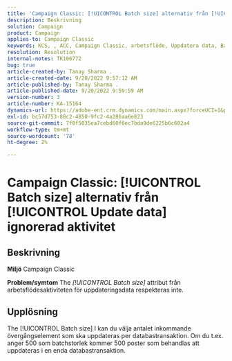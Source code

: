 ```yaml
---
title: 'Campaign Classic: [!UICONTROL Batch size] alternativ från [!UICONTROL Update data] ignorerad aktivitet'
description: Beskrivning
solution: Campaign
product: Campaign
applies-to: Campaign Classic
keywords: KCS, , ACC, Campaign Classic, arbetsflöde, Uppdatera data, Batchstorlek
resolution: Resolution
internal-notes: TK186772
bug: true
article-created-by: Tanay Sharma .
article-created-date: 9/20/2022 9:57:12 AM
article-published-by: Tanay Sharma .
article-published-date: 9/20/2022 9:59:59 AM
version-number: 3
article-number: KA-15164
dynamics-url: https://adobe-ent.crm.dynamics.com/main.aspx?forceUCI=1&pagetype=entityrecord&etn=knowledgearticle&id=e9123394-ca38-ed11-9db1-002248086735
exl-id: bc57d753-88c2-4850-9fc2-4a286aa6e823
source-git-commit: 7f0f5035ea7cebd60f6ec7bda9de6225b6c602a4
workflow-type: tm+mt
source-wordcount: '78'
ht-degree: 2%

---
```


# Campaign Classic: [!UICONTROL Batch size] alternativ från [!UICONTROL Update data] ignorerad aktivitet

## Beskrivning

<b>Miljö</b>
Campaign Classic


<b>Problem/symtom</b>
The *[!UICONTROL Batch size]* attribut från arbetsflödesaktiviteten för uppdateringsdata respekteras inte.




## Upplösning


The [!UICONTROL Batch size] I kan du välja antalet inkommande övergångselement som ska uppdateras per databastransaktion. Om du t.ex. anger 500 som batchstorlek kommer 500 poster som behandlas att uppdateras i en enda databastransaktion.
